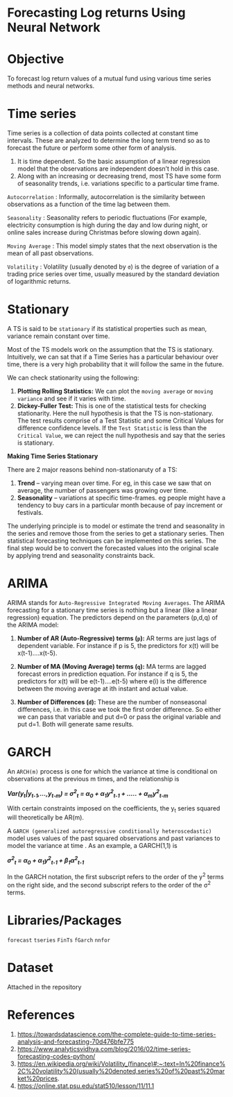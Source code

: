 # Forecasting Log returns Using Neural Network

# Objective
To forecast log return values of a mutual fund using various time series methods and neural networks.

# Time series
Time series is a collection of data points collected at constant time intervals. These are analyzed to determine the long term trend so as to forecast the future or perform some other form of analysis.
1) It is time dependent. So the basic assumption of a linear regression model that the observations are independent doesn’t hold in this case.
2) Along with an increasing or decreasing trend, most TS have some form of seasonality trends, i.e. variations specific to a particular time frame.

`Autocorrelation` : Informally, autocorrelation is the similarity between observations as a function of the time lag between them.

`Seasonality` : Seasonality refers to periodic fluctuations (For example, electricity consumption is high during the day and low during night, or online sales increase during Christmas before slowing down again).

`Moving Average` : This model simply states that the next observation is the mean of all past observations.

`Volatility` : Volatility (usually denoted by `σ`) is the degree of variation of a trading price series over time, usually measured by the standard deviation of logarithmic returns.

# Stationary 
A TS is said to be `stationary` if its statistical properties such as mean, variance remain constant over time.

Most of the TS models work on the assumption that the TS is stationary. Intuitively, we can sat that if a Time Series has a particular behaviour over time, there is a very high probability that it will follow the same in the future.

We can check stationarity using the following:
1) **Plotting Rolling Statistics:** We can plot the `moving average` or `moving variance` and see if it varies with time.
2) **Dickey-Fuller Test:** This is one of the statistical tests for checking stationarity. Here the null hypothesis is that the TS is non-stationary. The test results comprise of a Test Statistic and some Critical Values for difference confidence levels. If the `Test Statistic` is less than the `Critical Value`, we can reject the null hypothesis and say that the series is stationary.

**Making Time Series Stationary**

There are 2 major reasons behind non-stationaruty of a TS:
1. **Trend** – varying mean over time. For eg, in this case we saw that on average, the number of passengers was growing over time.
2. **Seasonality** – variations at specific time-frames. eg people might have a tendency to buy cars in a particular month because of pay increment or festivals.

The underlying principle is to model or estimate the trend and seasonality in the series and remove those from the series to get a stationary series. Then statistical forecasting techniques can be implemented on this series. The final step would be to convert the forecasted values into the original scale by applying trend and seasonality constraints back.

# ARIMA
ARIMA stands for `Auto-Regressive Integrated Moving Averages`. The ARIMA forecasting for a stationary time series is nothing but a linear (like a linear regression) equation. The predictors depend on the parameters (p,d,q) of the ARIMA model:

1) **Number of AR (Auto-Regressive) terms (`p`):** AR terms are just lags of dependent variable. For instance if p is 5, the predictors for x(t) will be x(t-1)….x(t-5).


2) **Number of MA (Moving Average) terms (`q`):** MA terms are lagged forecast errors in prediction equation. For instance if q is 5, the predictors for x(t) will be e(t-1)….e(t-5) where e(i) is the difference between the moving average at ith instant and actual value.


3) **Number of Differences (`d`):** These are the number of nonseasonal differences, i.e. in this case we took the first order difference. So either we can pass that variable and put d=0 or pass the original variable and put d=1. Both will generate same results.

# GARCH

An `ARCH(m)` process is one for which the variance at time  is conditional on observations at the previous m times, and the relationship is

**_Var(y<sub>t</sub>|y<sub>t-1</sub>,...,y<sub>t-m</sub>) = &sigma;<sup>2</sup><sub>t</sub> = &alpha;<sub>0</sub> + &alpha;<sub>1</sub>y<sup>2</sup><sub>t-1</sub> + ..... + &alpha;<sub>m</sub>y<sup>2</sup><sub>t-m</sub>_**

With certain constraints imposed on the coefficients, the y<sub>t</sub> series squared will theoretically be AR(m).

A `GARCH (generalized autoregressive conditionally heteroscedastic)` model uses values of the past squared observations and past variances to model the variance at time . As an example, a GARCH(1,1) is

**_&sigma;<sup>2</sup><sub>t</sub> = &alpha;<sub>0</sub> + &alpha;<sub>1</sub>y<sup>2</sup><sub>t-1</sub> + &beta;<sub>1</sub>&alpha;<sup>2</sup><sub>t-1</sub>_**

In the GARCH notation, the first subscript refers to the order of the y<sup>2</sup> terms on the right side, and the second subscript refers to the order of the &sigma;<sup>2</sup> terms.

# Libraries/Packages


`forecast` `tseries` `FinTs` `fGarch` `nnfor`

# Dataset 

Attached in the repository

# References

1) https://towardsdatascience.com/the-complete-guide-to-time-series-analysis-and-forecasting-70d476bfe775
2) https://www.analyticsvidhya.com/blog/2016/02/time-series-forecasting-codes-python/
3) https://en.wikipedia.org/wiki/Volatility_(finance)#:~:text=In%20finance%2C%20volatility%20(usually%20denoted,series%20of%20past%20market%20prices.
4) https://online.stat.psu.edu/stat510/lesson/11/11.1

